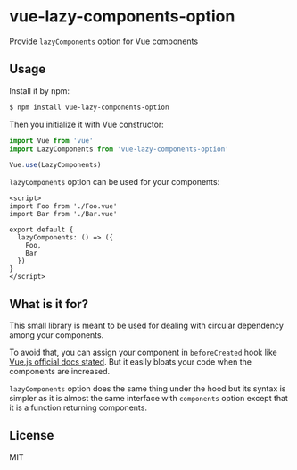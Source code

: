 # vue-lazy-components-option

Provide `lazyComponents` option for Vue components

## Usage

Install it by npm:

```bash
$ npm install vue-lazy-components-option
```

Then you initialize it with Vue constructor:

```js
import Vue from 'vue'
import LazyComponents from 'vue-lazy-components-option'

Vue.use(LazyComponents)
```

`lazyComponents` option can be used for your components:

```vue
<script>
import Foo from './Foo.vue'
import Bar from './Bar.vue'

export default {
  lazyComponents: () => ({
    Foo,
    Bar
  })
}
</script>
```

## What is it for?

This small library is meant to be used for dealing with circular dependency among your components.

To avoid that, you can assign your component in `beforeCreated` hook like [Vue.js official docs stated](https://vuejs.org/v2/guide/components-edge-cases.html#Circular-References-Between-Components). But it easily bloats your code when the components are increased.

`lazyComponents` option does the same thing under the hood but its syntax is simpler as it is almost the same interface with `components` option except that it is a function returning components.

## License

MIT
